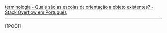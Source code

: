 [terminologia - Quais são as escolas de orientação a objeto existentes? - Stack Overflow em Português](https://pt.stackoverflow.com/questions/579804/quais-s%c3%a3o-as-escolas-de-orienta%c3%a7%c3%a3o-a-objeto-existentes)

---
[[POO]]